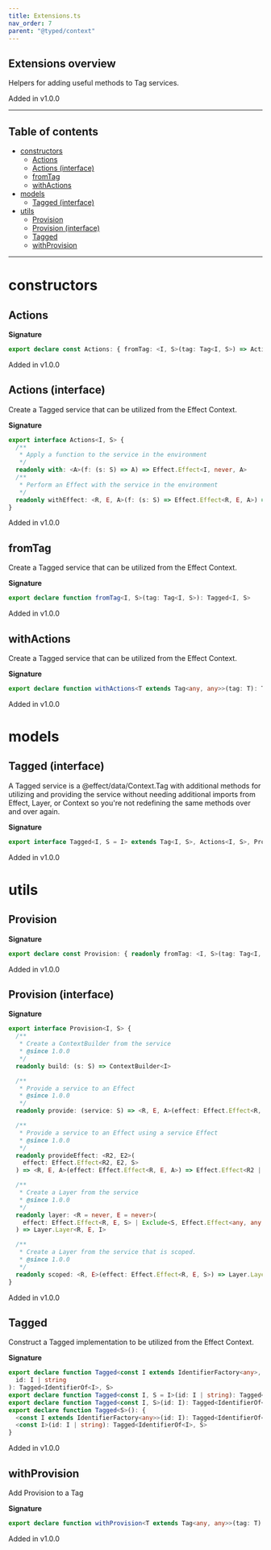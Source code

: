 ```yaml
---
title: Extensions.ts
nav_order: 7
parent: "@typed/context"
---
```


## Extensions overview

Helpers for adding useful methods to Tag services.

Added in v1.0.0

---

<h2 class="text-delta">Table of contents</h2>

- [constructors](#constructors)
  - [Actions](#actions)
  - [Actions (interface)](#actions-interface)
  - [fromTag](#fromtag)
  - [withActions](#withactions)
- [models](#models)
  - [Tagged (interface)](#tagged-interface)
- [utils](#utils)
  - [Provision](#provision)
  - [Provision (interface)](#provision-interface)
  - [Tagged](#tagged)
  - [withProvision](#withprovision)

---

# constructors

## Actions

**Signature**

```ts
export declare const Actions: { fromTag: <I, S>(tag: Tag<I, S>) => Actions<I, S> }
```

Added in v1.0.0

## Actions (interface)

Create a Tagged service that can be utilized from the Effect Context.

**Signature**

```ts
export interface Actions<I, S> {
  /**
   * Apply a function to the service in the environment
   */
  readonly with: <A>(f: (s: S) => A) => Effect.Effect<I, never, A>
  /**
   * Perform an Effect with the service in the environment
   */
  readonly withEffect: <R, E, A>(f: (s: S) => Effect.Effect<R, E, A>) => Effect.Effect<R | I, E, A>
}
```

Added in v1.0.0

## fromTag

Create a Tagged service that can be utilized from the Effect Context.

**Signature**

```ts
export declare function fromTag<I, S>(tag: Tag<I, S>): Tagged<I, S>
```

Added in v1.0.0

## withActions

Create a Tagged service that can be utilized from the Effect Context.

**Signature**

```ts
export declare function withActions<T extends Tag<any, any>>(tag: T): T & Actions<Tag.Identifier<T>, Tag.Service<T>>
```

Added in v1.0.0

# models

## Tagged (interface)

A Tagged service is a @effect/data/Context.Tag with additional methods for
utilizing and providing the service without needing additional imports from Effect, Layer, or Context
so you're not redefining the same methods over and over again.

**Signature**

```ts
export interface Tagged<I, S = I> extends Tag<I, S>, Actions<I, S>, Provision<I, S> {}
```

Added in v1.0.0

# utils

## Provision

**Signature**

```ts
export declare const Provision: { readonly fromTag: <I, S>(tag: Tag<I, S>) => Provision<I, S> }
```

Added in v1.0.0

## Provision (interface)

**Signature**

```ts
export interface Provision<I, S> {
  /**
   * Create a ContextBuilder from the service
   * @since 1.0.0
   */
  readonly build: (s: S) => ContextBuilder<I>

  /**
   * Provide a service to an Effect
   * @since 1.0.0
   */
  readonly provide: (service: S) => <R, E, A>(effect: Effect.Effect<R, E, A>) => Effect.Effect<Exclude<R, I>, E, A>

  /**
   * Provide a service to an Effect using a service Effect
   * @since 1.0.0
   */
  readonly provideEffect: <R2, E2>(
    effect: Effect.Effect<R2, E2, S>
  ) => <R, E, A>(effect: Effect.Effect<R, E, A>) => Effect.Effect<R2 | Exclude<R, I>, E | E2, A>

  /**
   * Create a Layer from the service
   * @since 1.0.0
   */
  readonly layer: <R = never, E = never>(
    effect: Effect.Effect<R, E, S> | Exclude<S, Effect.Effect<any, any, any>>
  ) => Layer.Layer<R, E, I>

  /**
   * Create a Layer from the service that is scoped.
   * @since 1.0.0
   */
  readonly scoped: <R, E>(effect: Effect.Effect<R, E, S>) => Layer.Layer<Exclude<R, Scope>, E, I>
}
```

Added in v1.0.0

## Tagged

Construct a Tagged implementation to be utilized from the Effect Context.

**Signature**

```ts
export declare function Tagged<const I extends IdentifierFactory<any>, S = I>(
  id: I | string
): Tagged<IdentifierOf<I>, S>
export declare function Tagged<const I, S = I>(id: I | string): Tagged<IdentifierOf<I>, S>
export declare function Tagged<const I, S>(id: I): Tagged<IdentifierOf<I>, S>
export declare function Tagged<S>(): {
  <const I extends IdentifierFactory<any>>(id: I): Tagged<IdentifierOf<I>, S>
  <const I>(id: I | string): Tagged<IdentifierOf<I>, S>
}
```

Added in v1.0.0

## withProvision

Add Provision to a Tag

**Signature**

```ts
export declare function withProvision<T extends Tag<any, any>>(tag: T): T & Provision<Tag.Identifier<T>, Tag.Service<T>>
```

Added in v1.0.0
